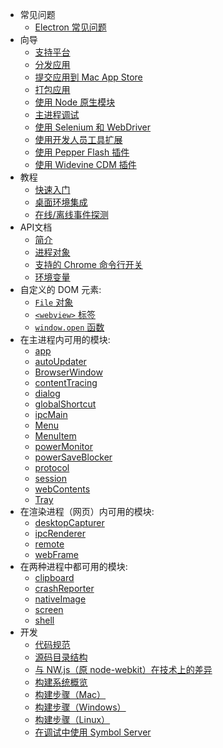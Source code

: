 * 常见问题
  * [Electron 常见问题](faq/electron-faq.md)
* 向导
  * [支持平台](tutorial/supported-platforms.md)
  * [分发应用](tutorial/application-distribution.md)
  * [提交应用到 Mac App Store](tutorial/mac-app-store-submission-guide.md)
  * [打包应用](tutorial/application-packaging.md)
  * [使用 Node 原生模块](tutorial/using-native-node-modules.md)
  * [主进程调试](tutorial/debugging-main-process.md)
  * [使用 Selenium 和 WebDriver](tutorial/using-selenium-and-webdriver.md)
  * [使用开发人员工具扩展](tutorial/devtools-extension.md)
  * [使用 Pepper Flash 插件](tutorial/using-pepper-flash-plugin.md)
  * [使用 Widevine CDM 插件](tutorial/using-widevine-cdm-plugin.md)
* 教程
  * [快速入门](tutorial/quick-start.md)
  * [桌面环境集成](tutorial/desktop-environment-integration.md)
  * [在线/离线事件探测](tutorial/online-offline-events.md)
* API文档
  * [简介](api/synopsis.md)
  * [进程对象](api/process.md)
  * [支持的 Chrome 命令行开关](api/chrome-command-line-switches.md)
  * [环境变量](api/environment-variables.md)
* 自定义的 DOM 元素:
  * [`File` 对象](api/file-object.md)
  * [`<webview>` 标签](api/web-view-tag.md)
  * [`window.open` 函数](api/window-open.md)
* 在主进程内可用的模块:
  * [app](api/app.md)
  * [autoUpdater](api/auto-updater.md)
  * [BrowserWindow](api/browser-window.md)
  * [contentTracing](api/content-tracing.md)
  * [dialog](api/dialog.md)
  * [globalShortcut](api/global-shortcut.md)
  * [ipcMain](api/ipc-main.md)
  * [Menu](api/menu.md)
  * [MenuItem](api/menu-item.md)
  * [powerMonitor](api/power-monitor.md)
  * [powerSaveBlocker](api/power-save-blocker.md)
  * [protocol](api/protocol.md)
  * [session](api/session.md)
  * [webContents](api/web-contents.md)
  * [Tray](api/tray.md)
* 在渲染进程（网页）内可用的模块:
  * [desktopCapturer](api/desktop-capturer.md)
  * [ipcRenderer](api/ipc-renderer.md)
  * [remote](api/remote.md)
  * [webFrame](api/web-frame.md)
* 在两种进程中都可用的模块:
  * [clipboard](api/clipboard.md)
  * [crashReporter](api/crash-reporter.md)
  * [nativeImage](api/native-image.md)
  * [screen](api/screen.md)
  * [shell](api/shell.md)
* 开发
  * [代码规范](development/coding-style.md)
  * [源码目录结构](development/source-code-directory-structure.md)
  * [与 NW.js（原 node-webkit）在技术上的差异](development/atom-shell-vs-node-webkit.md)
  * [构建系统概览](development/build-system-overview.md)
  * [构建步骤（Mac）](development/build-instructions-mac.md)
  * [构建步骤（Windows）](development/build-instructions-windows.md)
  * [构建步骤（Linux）](development/build-instructions-linux.md)
  * [在调试中使用 Symbol Server](development/setting-up-symbol-server.md)
